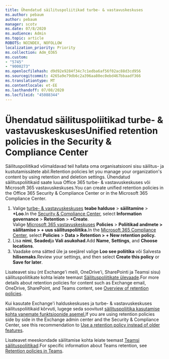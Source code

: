 ```yaml
---
title: Ühendatud säilituspoliitikad turbe- & vastavuskeskuses
ms.author: pebaum
author: pebaum
manager: scotv
ms.date: 07/8/2020
ms.audience: Admin
ms.topic: article
ROBOTS: NOINDEX, NOFOLLOW
localization_priority: Priority
ms.collection: Adm_O365
ms.custom:
- "5745"
- "9000273"
ms.openlocfilehash: d9d92e9284f34c7c1edba6af56f02ac88d3cd956
ms.sourcegitcommit: 4265a9e79db6c2a396aa80ec0ebd467bbaadf366
ms.translationtype: MT
ms.contentlocale: et-EE
ms.lasthandoff: 07/08/2020
ms.locfileid: "45088344"
---
```

# <a name="unified-retention-policies-in-the-security--compliance-center"></a><span data-ttu-id="9eeab-102">Ühendatud säilituspoliitikad turbe- & vastavuskeskuses</span><span class="sxs-lookup"><span data-stu-id="9eeab-102">Unified retention policies in the Security & Compliance Center</span></span>

<span data-ttu-id="9eeab-103">Säilituspoliitikad võimaldavad teil hallata oma organisatsiooni sisu säilitus- ja kustutamissätete abil.</span><span class="sxs-lookup"><span data-stu-id="9eeab-103">Retention policies let you manage your organization's content by using retention and deletion settings.</span></span> <span data-ttu-id="9eeab-104">Ühendatud säilituspoliitikaid saate luua Office 365 turbe- & vastavuskeskuses või Microsoft 365 vastavuskeskuses.</span><span class="sxs-lookup"><span data-stu-id="9eeab-104">You can create unified retention policies in the Office 365 Security & Compliance Center or in the Microsoft 365 Compliance Center.</span></span> 

1. <span data-ttu-id="9eeab-105">Valige [turbe- & vastavuskeskuses](https://go.microsoft.com/fwlink/p/?linkid=2077143) **teabe halduse**  >  **säilitamine**  >  **+Loo**.</span><span class="sxs-lookup"><span data-stu-id="9eeab-105">In the [Security & Compliance Center](https://go.microsoft.com/fwlink/p/?linkid=2077143), select **Information governance** > **Retention** > **+Create**.</span></span> <br/>
    <span data-ttu-id="9eeab-106">Valige [Microsoft 365 vastavuskeskuses](https://go.microsoft.com/fwlink/p/?linkid=2077149) **Policies**  >  **Poliitikad andmete > säilitamise > + uus säilituspoliitika.**</span><span class="sxs-lookup"><span data-stu-id="9eeab-106">In the [Microsoft 365 Compliance Center](https://go.microsoft.com/fwlink/p/?linkid=2077149), select **Policies** > **Data > Retention > + New retention policy.**</span></span>
2. <span data-ttu-id="9eeab-107">Lisa **nimi**, **Seaded**ja **Vali asukohad**.</span><span class="sxs-lookup"><span data-stu-id="9eeab-107">Add **Name**, **Settings**, and **Choose locations**.</span></span>
3. <span data-ttu-id="9eeab-108">Vaadake oma sätted üle ja seejärel valige **Loo see poliitika** või Salvesta **hilisemaks**.</span><span class="sxs-lookup"><span data-stu-id="9eeab-108">Review your settings, and then select **Create this policy** or **Save for later**.</span></span>  
      
<span data-ttu-id="9eeab-109">Lisateavet sisu (nt Exchange'i meili, OneDrive'i, SharePointi ja Teamsi sisu) säilituspoliitikate kohta leiate teemast [Säilituspoliitikate ülevaade](https://go.microsoft.com/fwlink/?linkid=2127785).</span><span class="sxs-lookup"><span data-stu-id="9eeab-109">For more details about retention policies for content such as Exchange email, OneDrive, SharePoint, and Teams content, see [Overview of retention policies](https://go.microsoft.com/fwlink/?linkid=2127785).</span></span>  
    
<span data-ttu-id="9eeab-110">Kui kasutate Exchange'i halduskeskuses ja turbe- & vastavuskeskuses säilituspoliitikaid kõrvuti, lugege seda soovitust [säilituspoliitika kasutamise kohta vanemate funktsioonide asemel.](https://docs.microsoft.com/microsoft-365/compliance/retention-policies?view=o365-worldwide#use-a-retention-policy-instead-of-older-features)</span><span class="sxs-lookup"><span data-stu-id="9eeab-110">If you are using retention policies side by side in the Exchange admin center and the Security & Compliance Center, see this recommendation to [Use a retention policy instead of older features](https://docs.microsoft.com/microsoft-365/compliance/retention-policies?view=o365-worldwide#use-a-retention-policy-instead-of-older-features).</span></span>  
    
<span data-ttu-id="9eeab-111">Lisateavet meeskondade säilitamise kohta leiate teemast [Teamsi säilituspoliitikad](https://docs.microsoft.com/microsoftteams/retention-policies).</span><span class="sxs-lookup"><span data-stu-id="9eeab-111">For specific information about Teams retention, see [Retention policies in Teams](https://docs.microsoft.com/microsoftteams/retention-policies).</span></span>